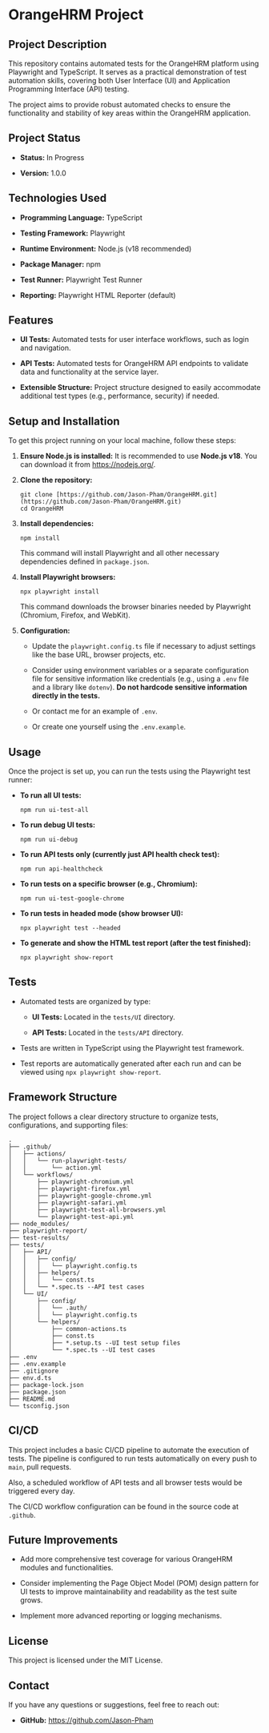 # OrangeHRM Project

## Project Description

This repository contains automated tests for the OrangeHRM platform using Playwright and TypeScript. It serves as a practical demonstration of test automation skills, covering both User Interface (UI) and Application Programming Interface (API) testing.

The project aims to provide robust automated checks to ensure the functionality and stability of key areas within the OrangeHRM application.

## Project Status

* **Status:** In Progress

* **Version:** 1.0.0

## Technologies Used

* **Programming Language:** TypeScript

* **Testing Framework:** Playwright

* **Runtime Environment:** Node.js (v18 recommended)

* **Package Manager:** npm

* **Test Runner:** Playwright Test Runner

* **Reporting:** Playwright HTML Reporter (default)

## Features

* **UI Tests:** Automated tests for user interface workflows, such as login and navigation.

* **API Tests:** Automated tests for OrangeHRM API endpoints to validate data and functionality at the service layer.

* **Extensible Structure:** Project structure designed to easily accommodate additional test types (e.g., performance, security) if needed.

## Setup and Installation

To get this project running on your local machine, follow these steps:

1. **Ensure Node.js is installed:** It is recommended to use **Node.js v18**. You can download it from <https://nodejs.org/>.

2. **Clone the repository:**

   ```
   git clone [https://github.com/Jason-Pham/OrangeHRM.git](https://github.com/Jason-Pham/OrangeHRM.git)
   cd OrangeHRM

   ```

3. **Install dependencies:**

   ```
   npm install

   ```

   This command will install Playwright and all other necessary dependencies defined in `package.json`.

4. **Install Playwright browsers:**

   ```
   npx playwright install

   ```

   This command downloads the browser binaries needed by Playwright (Chromium, Firefox, and WebKit).

5. **Configuration:**

   * Update the `playwright.config.ts` file if necessary to adjust settings like the base URL, browser projects, etc.

   * Consider using environment variables or a separate configuration file for sensitive information like credentials (e.g., using a `.env` file and a library like `dotenv`). **Do not hardcode sensitive information directly in the tests.**
   * Or contact me for an example of `.env`.
   * Or create one yourself using the `.env.example`.

## Usage

Once the project is set up, you can run the tests using the Playwright test runner:

* **To run all UI tests:**

  ```
  npm run ui-test-all

  ```

* **To run debug UI tests:**

  ```
  npm run ui-debug

  ```

* **To run API tests only (currently just API health check test):**

  ```
  npm run api-healthcheck

  ```

* **To run tests on a specific browser (e.g., Chromium):**

  ```
  npm run ui-test-google-chrome

  ```

* **To run tests in headed mode (show browser UI):**

  ```
  npx playwright test --headed

  ```

* **To generate and show the HTML test report (after the test finished):**

  ```
  npx playwright show-report

  ```

## Tests

* Automated tests are organized by type:

  * **UI Tests:** Located in the `tests/UI` directory.

  * **API Tests:** Located in the `tests/API` directory.

* Tests are written in TypeScript using the Playwright test framework.

* Test reports are automatically generated after each run and can be viewed using `npx playwright show-report`.

## Framework Structure

The project follows a clear directory structure to organize tests, configurations, and supporting files:

```
.
├── .github/
│   ├── actions/
│   │   └── run-playwright-tests/
│   │       └── action.yml
│   └── workflows/
│       ├── playwright-chromium.yml
│       ├── playwright-firefox.yml
│       ├── playwright-google-chrome.yml
│       ├── playwright-safari.yml
│       ├── playwright-test-all-browsers.yml
│       └── playwright-test-api.yml
├── node_modules/
├── playwright-report/
├── test-results/
├── tests/
│   ├── API/
│   │   ├── config/
│   │   │   └── playwright.config.ts
│   │   ├── helpers/
│   │   │   └── const.ts
│   │   └── *.spec.ts --API test cases
│   └── UI/
│       ├── config/
│       │   └── .auth/
│       │   └── playwright.config.ts
│       └── helpers/
│           ├── common-actions.ts
│           ├── const.ts
│           ├── *.setup.ts --UI test setup files
│           └── *.spec.ts --UI test cases
├── .env
├── .env.example
├── .gitignore
├── env.d.ts
├── package-lock.json
├── package.json
├── README.md
└── tsconfig.json
```


## CI/CD

This project includes a basic CI/CD pipeline to automate the execution of tests. The pipeline is configured to run tests automatically on every push to `main`, pull requests.

Also, a scheduled workflow of API tests and all browser tests would be triggered every day.

The CI/CD workflow configuration can be found in the source code at `.github`.


## Future Improvements

* Add more comprehensive test coverage for various OrangeHRM modules and functionalities.

* Consider implementing the Page Object Model (POM) design pattern for UI tests to improve maintainability and readability as the test suite grows.

* Implement more advanced reporting or logging mechanisms.


## License

This project is licensed under the MIT License.


## Contact

If you have any questions or suggestions, feel free to reach out:

* **GitHub:** <https://github.com/Jason-Pham>
